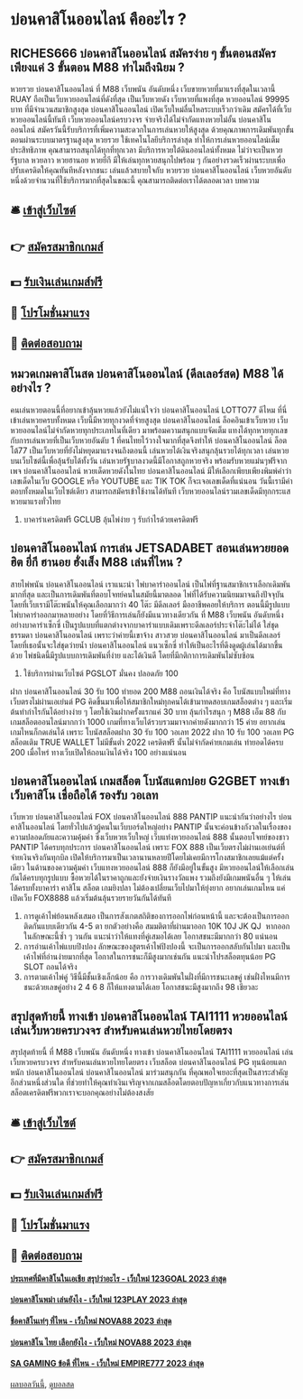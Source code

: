 # บ่อนคาสิโนออนไลน์ คืออะไร ?
## RICHES666 บ่อนคาสิโนออนไลน์ สมัครง่าย ๆ ขั้นตอนสมัครเพียงแค่ 3 ขั้นตอน M88 ทำไมถึงนิยม ?
หวยรวย บ่อนคาสิโนออนไลน์ ที่ M88 เว็บพนัน อันดับหนึ่ง เว็บขายหวยที่มาแรงที่สุดในเวลานี้ RUAY ถือเป็นเว็บหวยออนไลน์ที่ดังที่สุด เป็นเว็บหวยดัง เว็บหวยที่แพงที่สุด หวยออนไลน์ 99995 บาท ที่มีจำนวนสมาชิกสูงสุด บ่อนคาสิโนออนไลน์ เปิดเว็บใหม่ลื่นไหลระบบเร็วกว่าเดิม สมัครได้ที่เว็บหวยออนไลน์นี้ทันที เว็บหวยออนไลน์ครบวงจร จ่ายจริงได้ไม่จำกัดแทงหวยไม่อั้น บ่อนคาสิโนออนไลน์ สมัครวันนี้รับบริการที่เพิ่มความสะดวกในการเล่นหวยให้สูงสุด ด้วยคุณภาพการเดิมพันทุกขั้นตอนผ่านระบบมาตรฐานสูงสุด หวยรวย ใช้เทคโนโลยีบริการล่าสุด ทำให้การเล่นหวยออนไลน์เต็มประสิทธิภาพ คุณสามารถสนุกได้ทุกที่ทุกเวลา มีบริการหวยใต้ดินออนไลน์ทั้งหมด ไม่ว่าจะเป็นหวยรัฐบาล หวยลาว หวยฮานอย หวยยี่กี มีให้เล่นทุกหวยสนุกไปพร้อม ๆ กันอย่างรวดเร็วผ่านระบบเพื่อปรับเครดิตให้คุณทันทีหลังจากชนะ เล่นแล้วสบายใจกับ หวยรวย บ่อนคาสิโนออนไลน์ เว็บหวยอันดับหนึ่งด้วยจำนวนที่ใช้บริการมากที่สุดในขณะนี้ คุณสามารถติดต่อเราได้ตลอดเวลา
บทความ

## 🛎 [เข้าสู่เว็บไซต์](https://bit.ly/3SdLNi2)
## 👉 [สมัครสมาชิกเกมส์](https://bit.ly/3SdLNi2)
## 💵 [รับเงินเล่นเกมส์ฟรี](https://bit.ly/3dyRKHj)
## 👑 [โปรโมชั่นมาแรง](https://bit.ly/3dyRKHj)
## 📱 [ติดต่อสอบถาม](https://bit.ly/3dyRKHj)

## หมวดเกมคาสิโนสด บ่อนคาสิโนออนไลน์ (ดีลเลอร์สด) M88 ได้อย่างไร ?
คนเล่นหวยตอนนี้ที่อยากเข้าลุ้นหวยแล้วยังไม่แน่ใจว่า บ่อนคาสิโนออนไลน์ LOTTO77 ดีไหม ที่นี่เข้าเล่นหวยครบทั้งหมด เว็บนี้มีหวยทุกงวดที่จ่ายสูงสุด บ่อนคาสิโนออนไลน์ ล็อคอินเข้าเว็บหวย เว็บหวยออนไลน์ไม่จำกัดหวยทุกประเภทในที่เดียว มาพร้อมความสนุกแบบจัดเต็ม แทงได้ทุกหวยทุกเลขกับการเล่นหวยที่เป็นเว็บหวยอันดับ 1 ที่คนไทยไว้วางใจมากที่สุดจึงทำให้ บ่อนคาสิโนออนไลน์ ล็อตโต้77 เป็นเว็บหวยที่ยังไม่หยุดมาแรงจนถึงตอนนี้ เล่นหวยได้เงินจริงสนุกลุ้นรวยได้ทุกเวลา เล่นหวยบนเว็บไซต์นี้เพื่อลุ้นรับได้ทั้งวัน เล่นหวยรัฐบาลงวดนี้มีโอกาสถูกหวยจริง พร้อมรับหวยแม่นๆฟรีจากเพจ บ่อนคาสิโนออนไลน์ หวยเด็ดหวยดังในไทย บ่อนคาสิโนออนไลน์ มีให้เลือกเพียบเพียงพิมพ์คำว่าเลขเด็ดในเว็บ GOOGLE หรือ YOUTUBE และ TIK TOK ก็จะเจอเลขเด็ดที่แน่นอน วันนี้เรามีคำตอบทั้งหมดในเว็บไซต์เดียว สามารถสมัครเข้าใช้งานได้ทันที เว็บหวยออนไลน์รวมเลขเด็ดมีทุกกระแสหวยมาแรงทั่วไทย
1. บาคาร่าเครดิตฟรี GCLUB ลุ้นไพ่ง่าย ๆ รับกำไรด้วยเครดิตฟรี

## บ่อนคาสิโนออนไลน์ การเล่น JETSADABET สอนเล่นหวยยอดฮิต ยี่กี ฮานอย ฮั่งเส็ง M88 เล่นที่ไหน ?
สายไพ่พนัน บ่อนคาสิโนออนไลน์ เราแนะนำ ไพ่บาคาร่าออนไลน์ เป็นไพ่ที่ฐานสมาชิกเราเลือกเดิมพันมากที่สุด และเป็นการเดิมพันที่ตอบโจทย์คนในสมัยนี้มาตลอด ไพ่ที่ได้รับความนิยมมาจนถึงปัจจุบัน โดยที่เว็บเรามีโต๊ะพนันให้คุณเลือกมากว่า 40 โต๊ะ มีดีลเลอร์ มืออาชีพคอยให้บริการ ตอนนี้มีรูปแบบไพ่บาคาร่าออกมาหลายอย่าง โดยที่วิธีการเล่นก็ยังมีแนวทางเดียวกัน ที่ M88 เว็บพนัน อันดับหนึ่ง อย่างบาคาร่าเซ็กซี่ เป็นรูปแบบที่แตกต่างจากบาคาร่าแบบเดิมเพราะดีลเลอร์ประจำโต๊ะไม่ได้ ใส่ชุดธรรมดา บ่อนคาสิโนออนไลน์ เพราะว่าค่ายนี้เขาจ้าง สาวสวย บ่อนคาสิโนออนไลน์ มาเป็นดีลเลอร์โดยที่เธอนั้นจะใส่ชุดว่ายน้ำ บ่อนคาสิโนออนไลน์ แนวเซ็กซี่ ทำให้เป็นอะไรที่ดึงดูดผู้เล่นได้มากขึ้นด้วย ไพ่ชนิดนี้มีรูปแบบการเดิมพันที่ง่าย และได้เงินดี โดยที่มีกติกาการเดิมพันไม่ซับซ้อน
1. ใช้บริการผ่านเว็บไซต์ PGSLOT มั่นคง ปลอดภัย 100

ฝาก บ่อนคาสิโนออนไลน์ 30 รับ 100 ทำยอด 200 M88 ถอนเงินได้จริง คือ โบนัสแบบใหม่ที่ทางเว็บตรงไม่ผ่านเอเย่นต์ PG คิดขึ้นมาเพื่อให้สมาชิกใหม่ทุกคนได้เข้ามาทดสอบเกมสล็อตต่าง ๆ และเริ่มต้นทำกำไรกันได้อย่างง่าย ๆ โดยใช้เงินฝากครั้งแรกแค่ 30 บาท ลุ้นกำไรสนุก ๆ M88 เอ็ม 88 กับเกมสล็อตออนไลน์มากกว่า 1000 เกมที่ทางเว็บได้รวบรวมมาจากค่ายดังมากกว่า 15 ค่าย อยากเล่นเกมไหนก็กดเล่นได้ เพราะ โบนัสสล็อตฝาก 30 รับ 100 วอเลท 2022 ฝาก 10 รับ 100 วอเลท PG สล็อตเติม TRUE WALLET ไม่มีขั้นต่ำ 2022 เครดิตฟรี นั้นไม่จำกัดค่ายเกมเล่น ทำยอดได้ครบ 200 เมื่อไหร่ ทางเว็บเปิดให้ถอนเงินได้จริง 100 อย่างแน่นอน

## บ่อนคาสิโนออนไลน์ เกมสล็อต โบนัสแตกบ่อย G2GBET ทางเข้า เว็บคาสิโน เชื่อถือได้ รองรับ วอเลท
เว็บหวย บ่อนคาสิโนออนไลน์ FOX บ่อนคาสิโนออนไลน์ 888 PANTIP แนะนำกันว่าอย่างไร บ่อนคาสิโนออนไลน์ โดยทั่วไปแล้วผู้คนในเว็บบอร์ดใหญ่อย่าง PANTIP นั้นจะค่อนข้างกังวลในเรื่องของความปลอดภัยและความคุ้มค่า ซึ่งเว็บหวยเว็บใหญ่ เว็บแท่งหวยออนไลน์ 888 นั้นตอบโจทย์ของชาว PANTIP ได้ครบทุกประการ บ่อนคาสิโนออนไลน์ เพราะ FOX 888 เป็นเว็บตรงไม่ผ่านเอเย่นต์ที่จ่ายเงินจริงกันทุกบิล เปิดให้บริการมาเป็นเวลานานหลายปีโดยไม่เคยมีการโกงสมาชิกเลยแม้แต่ครั้งเดียว
ในด้านของความคุ้มค่า เว็บแทงหวยออนไลน์ 888 ก็ยังมีอยู่ในขั้นสูง มีหวยออนไลน์ให้เลือกเล่นกันได้ครบทุกรูปแบบ ซื้อหวยได้ในราคาถูกและยังจ่ายเงินรางวัลแพง รวมถึงยังมีเกมพนันอื่น ๆ ให้เล่นได้ครบทั้งบาคาร่า คาสิโน สล็อต เกมยิงปลา ไม่ต้องเปลี่ยนเว็บไปมาให้ยุ่งยาก อยากเล่นเกมไหน แค่เปิดเว็บ FOX8888 แล้วเริ่มต้นลุ้นรวยรายวันกันได้ทันที
1. การดูเค้าไพ่ย้อนหลังเสมอ เป็นการสังเกตสถิติของการออกไพ่ก่อนหน้านี้ และจะต้องเป็นการออกติดกันแบบเดียวกัน 4-5 ตา ยกตัวอย่างคือ สมมติตาที่ผ่านมาออก 10K 10J JK QJ  หากออกในลักษณะนี้ซ้ำ ๆ วนกัน แนะนำว่าให้แทงที่คู่เสมอได้เลย โอกาสชนะมีมากกว่า 80 แน่นอน
2. การอ่านเค้าไพ่แบบปิงปอง ลักษณะของสูตรเค้าไพ่ปิงปองนี้ จะเป็นการออกสลับกันไปมา และเป็นเค้าไพ่ที่อ่านง่ายมากที่สุด โอกาสในการชนะก็มีสูงมากเช่นกัน แนะนำโปรสล็อตทุนน้อย PG SLOT ถอนได้จริง
3. การตามเค้าไพ่คู่ วิธีนี้มีชั้นเชิงเล็กน้อย คือ การวางเดิมพันในฝั่งที่มีการชนะเลขคู่ เช่นฝั่งไหนมีการชนะด้วยเลขคู่อย่าง 2 4 6 8 ก็ให้แทงตามได้เลย โอกาสชนะมีสูงมากถึง 98 เชียวละ

## สรุปสุดท้ายนี้ ทางเข้า บ่อนคาสิโนออนไลน์ TAI1111 หวยออนไลน์ เล่นเว็บหวยครบวงจร สำหรับคนเล่นหวยไทยโดยตรง
สรุปสุดท้ายนี้ ที่ M88 เว็บพนัน อันดับหนึ่ง ทางเข้า บ่อนคาสิโนออนไลน์ TAI1111 หวยออนไลน์ เล่นเว็บหวยครบวงจร สำหรับคนเล่นหวยไทยโดยตรง เว็บสล็อต บ่อนคาสิโนออนไลน์ PG ทุนน้อยแตกหนัก บ่อนคาสิโนออนไลน์ บ่อนคาสิโนออนไลน์ มาร่วมสนุกกัน ที่คุณพอใจเยอะที่สุดเป็นสาระสำคัญอีกส่วนหนึ่งส่วนใด ที่ช่วยทำให้คุณทำเงินเจริญจากเกมสล็อตโดยตอบปัญหาเกี่ยวกับแนวทางการเล่นสล็อตเครดิตฟรีพวกเราจะบอกคุณอย่างไม่ต้องสงสัย

## 🛎 [เข้าสู่เว็บไซต์](https://bit.ly/3SdLNi2)
## 👉 [สมัครสมาชิกเกมส์](https://bit.ly/3SdLNi2)
## 💵 [รับเงินเล่นเกมส์ฟรี](https://bit.ly/3dyRKHj)
## 👑 [โปรโมชั่นมาแรง](https://bit.ly/3dyRKHj)
## 📱 [ติดต่อสอบถาม](https://bit.ly/3dyRKHj)

#### [ประเทศที่มีคาสิโนในเอเชีย สรุปว่าอะไร - เว็บใหม่ 123GOAL 2023 ล่าสุด](https://atom.io/themes/ประเทศที่มีคาสิโนในเอเชีย%20สรุปว่าอะไร%20-%20เว็บใหม่%20123goal%202023%20ล่าสุด)
#### [บ่อนคาสิโนพม่า เล่นยังไง - เว็บใหม่ 123PLAY 2023 ล่าสุด](https://atom.io/themes/บ่อนคาสิโนพม่า%20เล่นยังไง%20-%20เว็บใหม่%20123play%202023%20ล่าสุด)
#### [ชื่อคาสิโนเท่ๆ ที่ไหน - เว็บใหม่ NOVA88 2023 ล่าสุด](https://atom.io/themes/ชื่อคาสิโนเท่ๆ%20ที่ไหน%20-%20เว็บใหม่%20nova88%202023%20ล่าสุด)
#### [บ่อนคาสิโน ไทย เลือกยังไง - เว็บใหม่ NOVA88 2023 ล่าสุด](https://atom.io/themes/บ่อนคาสิโน%20ไทย%20เลือกยังไง%20-%20เว็บใหม่%20nova88%202023%20ล่าสุด)
#### [SA GAMING ข้อดี ที่ไหน - เว็บใหม่ EMPIRE777 2023 ล่าสุด](https://atom.io/themes/sa%20gaming%20ข้อดี%20ที่ไหน%20-%20เว็บใหม่%20empire777%202023%20ล่าสุด)

[ผลบอลวันนี้](https://siamsport.tv "ผลบอลวันนี้"), [ดูบอลสด](https://siamsport.tv/ดูบอลสด "ดูบอลสด")